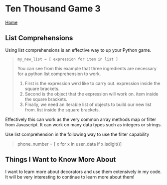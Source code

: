 # Ten Thousand Game 3

[Home](../index.md)

## List Comprehensions

Using list comprehensions is an effective way to up your Python game.

> `my_new_list = [ expression for item in list ]`
>
> You can see from this example that three ingredients are necessary for a python list comprehension to work.
>
> 1. First is the expression we’d like to carry out. expression inside the square brackets.
> 2. Second is the object that the expression will work on. item inside the square brackets.
> 3. Finally, we need an iterable list of objects to build our new list from. list inside the square brackets.

Effectively this can work as the very common array methods map or filter from Javascript. It can work on many data types such as integers or strings.

Use list comprehension in the following way to use the filter capability

> phone_number = [ x for x in user_data if x.isdigit()]

## Things I Want to Know More About

I want to learn more about decorators and use them extensively in my code. It will be very interesting to continue to learn more about them!
